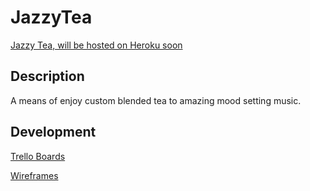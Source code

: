 # JazzyTea

[Jazzy Tea, will be hosted on Heroku soon](https://trello.com/b/gU6ceSkG/jazzy-tea)

## Description

A means of enjoy custom blended tea to amazing mood setting music. 

## Development

[Trello Boards](https://trello.com/b/gU6ceSkG/jazzy-tea)

[Wireframes](https://trello.com/b/gU6ceSkG/jazzy-tea)

